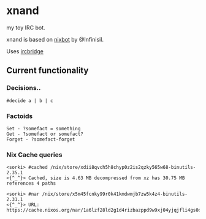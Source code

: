 # xnand

my toy IRC bot.

xnand is based on [nixbot](https://github.com/Infinisil/nixbot)
by @Infinisil.

Uses [ircbridge](https://github.com/sorki/ircbridge)

## Current functionality

### Decisions..

```
#decide a | b | c
```

### Factoids

```
Set - ?somefact = something
Get - ?somefact or somefact?
Forget - ?somefact-forget
```

### Nix Cache queries

```
<sorki> #cached /nix/store/xdii8qvch5h8chyp0z2is2qzky565w68-binutils-2.35.1
<{^_^}> Cached, size is 4.63 MB decompressed from xz has 30.75 MB references 4 paths
```

```
<sorki> #nar /nix/store/x5m45fcnky99r0k41kmdwmjb7zw5k4z4-binutils-2.31.1
<{^_^}> URL: https://cache.nixos.org/nar/1a6lzf28ld2g1d4rizbazppd9w9xj04yjqjfli4gs0dbp0mymjjg.nar.xz
```

